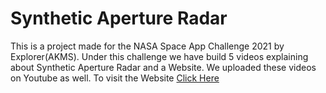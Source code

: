 # Synthetic Aperture Radar
This is a project made for the NASA Space App Challenge 2021 by Explorer(AKMS).
Under this challenge we have build 5 videos explaining about Synthetic Aperture Radar and a Website. We uploaded these videos on Youtube as well.
To visit the Website <a href="https://yellowberard.github.io/Synthetic_Aperture_Radar/index.html">Click Here</a>
